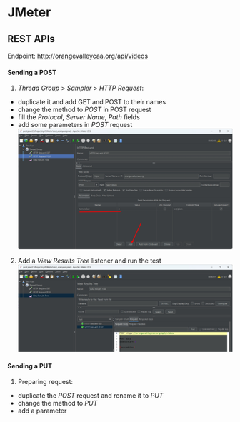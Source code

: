 # JMeter

## REST APIs

Endpoint: http://orangevalleycaa.org/api/videos

#### Sending a POST

1. *Thread Group* > *Sampler* > *HTTP Request*:
- duplicate it and add GET and POST to their names
- change the method to *POST* in POST request
- fill the *Protocol*, *Server Name*, *Path* fields
- add some parameters in *POST* request 
![POST Parameters](/rest_api/screenshots/post_params.jpg "parameter")

2. Add a *View Results Tree* listener and run the test
![POST result](/rest_api/screenshots/post_result.jpg "test run")

#### Sending a PUT

1. Preparing request:
- duplicate the *POST* request and rename it to *PUT*
- change the method to *PUT*
- add a parameter
